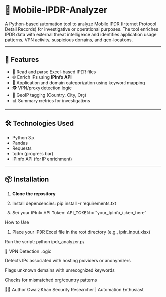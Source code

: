 # 📡 Mobile-IPDR-Analyzer

A Python-based automation tool to analyze Mobile IPDR (Internet Protocol Detail Records) for investigative or operational purposes. The tool enriches IPDR data with external threat intelligence and identifies application usage patterns, VPN activity, suspicious domains, and geo-locations.

---

## 🚀 Features

- 📄 Read and parse Excel-based IPDR files
- 🌐 Enrich IPs using **IPInfo API**
- 🧠 Application and domain categorization using keyword mapping
- 🕵️ VPN/proxy detection logic
- 📍 GeoIP tagging (Country, City, Org)
- 📊 Summary metrics for investigations

---

## 🛠️ Technologies Used

- Python 3.x
- Pandas
- Requests
- tqdm (progress bar)
- IPInfo API (for IP enrichment)

---

## 📦 Installation

1. **Clone the repository**

2. Install dependencies: pip install -r requirements.txt

3. Set your IPInfo API Token: API_TOKEN = "your_ipinfo_token_here"

How to Use

1. Place your IPDR Excel file in the root directory (e.g., ipdr_input.xlsx)

Run the script: python ipdr_analyzer.py

🔐 VPN Detection Logic

Detects IPs associated with hosting providers or anonymizers

Flags unknown domains with unrecognized keywords

Checks for mismatched org/country patterns

👨‍💻 Author
Owaiz Khan
Security Researcher | Automation Enthusiast
